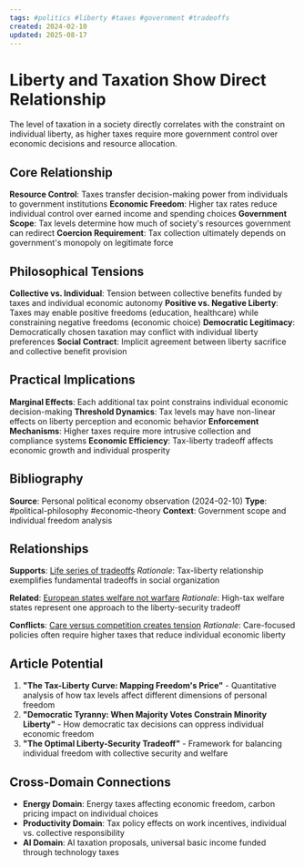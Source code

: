 ```yaml
---
tags: #politics #liberty #taxes #government #tradeoffs
created: 2024-02-10
updated: 2025-08-17
---
```


# Liberty and Taxation Show Direct Relationship

The level of taxation in a society directly correlates with the constraint on individual liberty, as higher taxes require more government control over economic decisions and resource allocation.

## Core Relationship

**Resource Control**: Taxes transfer decision-making power from individuals to government institutions
**Economic Freedom**: Higher tax rates reduce individual control over earned income and spending choices
**Government Scope**: Tax levels determine how much of society's resources government can redirect
**Coercion Requirement**: Tax collection ultimately depends on government's monopoly on legitimate force

## Philosophical Tensions

**Collective vs. Individual**: Tension between collective benefits funded by taxes and individual economic autonomy
**Positive vs. Negative Liberty**: Taxes may enable positive freedoms (education, healthcare) while constraining negative freedoms (economic choice)
**Democratic Legitimacy**: Democratically chosen taxation may conflict with individual liberty preferences
**Social Contract**: Implicit agreement between liberty sacrifice and collective benefit provision

## Practical Implications

**Marginal Effects**: Each additional tax point constrains individual economic decision-making
**Threshold Dynamics**: Tax levels may have non-linear effects on liberty perception and economic behavior
**Enforcement Mechanisms**: Higher taxes require more intrusive collection and compliance systems
**Economic Efficiency**: Tax-liberty tradeoff affects economic growth and individual prosperity

## Bibliography

**Source**: Personal political economy observation (2024-02-10)
**Type**: #political-philosophy #economic-theory
**Context**: Government scope and individual freedom analysis

## Relationships

**Supports**: [Life series of tradeoffs](productivity-life-tradeoffs.md)
*Rationale*: Tax-liberty relationship exemplifies fundamental tradeoffs in social organization

**Related**: [European states welfare not warfare](politics-europe-welfare-warfare.md)
*Rationale*: High-tax welfare states represent one approach to the liberty-security tradeoff

**Conflicts**: [Care versus competition creates tension](politics-care-competition-tension.md)
*Rationale*: Care-focused policies often require higher taxes that reduce individual economic liberty

## Article Potential

1. **"The Tax-Liberty Curve: Mapping Freedom's Price"** - Quantitative analysis of how tax levels affect different dimensions of personal freedom
2. **"Democratic Tyranny: When Majority Votes Constrain Minority Liberty"** - How democratic tax decisions can oppress individual economic freedom
3. **"The Optimal Liberty-Security Tradeoff"** - Framework for balancing individual freedom with collective security and welfare

## Cross-Domain Connections

- **Energy Domain**: Energy taxes affecting economic freedom, carbon pricing impact on individual choices
- **Productivity Domain**: Tax policy effects on work incentives, individual vs. collective responsibility
- **AI Domain**: AI taxation proposals, universal basic income funded through technology taxes